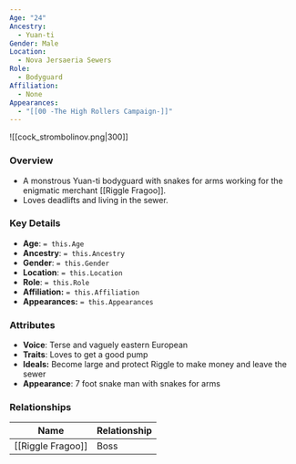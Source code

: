 ```yaml
---
Age: "24"
Ancestry:
  - Yuan-ti
Gender: Male
Location:
  - Nova Jersaeria Sewers
Role:
  - Bodyguard
Affiliation:
  - None
Appearances:
  - "[[00 -The High Rollers Campaign-]]"
---
```


![[cock_strombolinov.png|300]]

### Overview
- A monstrous Yuan-ti bodyguard with snakes for arms working for the enigmatic merchant [[Riggle Fragoo]]. 
- Loves deadlifts and living in the sewer.

### Key Details
- **Age**: `= this.Age`
- **Ancestry**: `= this.Ancestry`
- **Gender**: `= this.Gender`
- **Location**: `= this.Location`
- **Role**: `= this.Role`
- **Affiliation:** `= this.Affiliation`
- **Appearances:** `= this.Appearances`

### Attributes
- **Voice**: Terse and vaguely eastern European
- **Traits**: Loves to get a good pump
- **Ideals:** Become large and protect Riggle to make money and leave the sewer
- **Appearance**: 7 foot snake man with snakes for arms

### Relationships

| Name              | Relationship |
| ----------------- | ------------ |
| [[Riggle Fragoo]] | Boss         |
